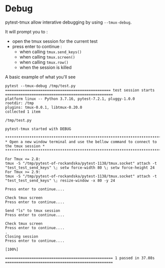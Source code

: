 # Debug

pytest-tmux allow interative debugging by using `--tmux-debug`.

It will prompt you to :

- open the tmux session for the current test
- press enter to continue :
    - when calling `tmux.send_keys()`
    - when calling `tmux.screen()`
    - when calling `tmux.row()`
    - when the session is killed


A basic example of what you'll see

```
pytest --tmux-debug /tmp/test.py
================================================ test session starts =================================================
platform linux -- Python 3.7.16, pytest-7.2.1, pluggy-1.0.0
rootdir: /tmp
plugins: tmux-0.0.1, libtmux-0.20.0
collected 1 item

/tmp/test.py

pytest-tmux started with DEBUG

****************************************************************************************
* Open a new window terminal and use the bellow command to connect to the tmux session *
****************************************************************************************

For Tmux <= 2.8:
tmux -S "/tmp/pytest-of-rockandska/pytest-1138/tmux.socket" attach -t "test_test_send_keys" \; setw force-width 80 \; setw force-height 24
For Tmux >= 2.9:
tmux -S "/tmp/pytest-of-rockandska/pytest-1138/tmux.socket" attach -t "test_test_send_keys" \; resize-window -x 80 -y 24

Press enter to continue....

Check tmux screen
Press enter to continue....

Send "ls" to tmux session
Press enter to continue....

Check tmux screen
Press enter to continue....
.
Closing session
Press enter to continue....
                                                                                   [100%]

================================================= 1 passed in 37.08s =================================================
```
